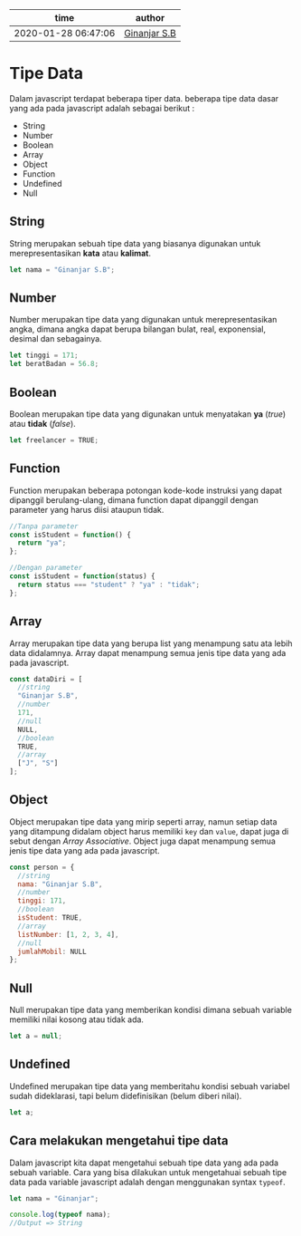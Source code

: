 | time                | author                                    |
| ------------------- | ----------------------------------------- |
| 2020-01-28 06:47:06 | [Ginanjar S.B](https://github.com/egin10) |

# Tipe Data

Dalam javascript terdapat beberapa tiper data. beberapa tipe data dasar yang ada pada javascript adalah sebagai berikut :

- String
- Number
- Boolean
- Array
- Object
- Function
- Undefined
- Null

## String

String merupakan sebuah tipe data yang biasanya digunakan untuk merepresentasikan **kata** atau **kalimat**.

```javascript
let nama = "Ginanjar S.B";
```

## Number

Number merupakan tipe data yang digunakan untuk merepresentasikan angka, dimana angka dapat berupa bilangan bulat, real, exponensial, desimal dan sebagainya.

```javascript
let tinggi = 171;
let beratBadan = 56.8;
```

## Boolean

Boolean merupakan tipe data yang digunakan untuk menyatakan **ya** (_true_) atau **tidak** (_false_).

```javascript
let freelancer = TRUE;
```

## Function

Function merupakan beberapa potongan kode-kode instruksi yang dapat dipanggil berulang-ulang, dimana function dapat dipanggil dengan parameter yang harus diisi ataupun tidak.

```javascript
//Tanpa parameter
const isStudent = function() {
  return "ya";
};

//Dengan parameter
const isStudent = function(status) {
  return status === "student" ? "ya" : "tidak";
};
```

## Array

Array merupakan tipe data yang berupa list yang menampung satu ata lebih data didalamnya. Array dapat menampung semua jenis tipe data yang ada pada javascript.

```javascript
const dataDiri = [
  //string
  "Ginanjar S.B",
  //number
  171,
  //null
  NULL,
  //boolean
  TRUE,
  //array
  ["J", "S"]
];
```

## Object

Object merupakan tipe data yang mirip seperti array, namun setiap data yang ditampung didalam object harus memiliki `key` dan `value`, dapat juga di sebut dengan _Array Associative_. Object juga dapat menampung semua jenis tipe data yang ada pada javascript.

```javascript
const person = {
  //string
  nama: "Ginanjar S.B",
  //number
  tinggi: 171,
  //boolean
  isStudent: TRUE,
  //array
  listNumber: [1, 2, 3, 4],
  //null
  jumlahMobil: NULL
};
```

## Null

Null merupakan tipe data yang memberikan kondisi dimana sebuah variable memiliki nilai kosong atau tidak ada.

```javascript
let a = null;
```

## Undefined

Undefined merupakan tipe data yang memberitahu kondisi sebuah variabel sudah dideklarasi, tapi belum didefinisikan (belum diberi nilai).

```javascript
let a;
```

## Cara melakukan mengetahui tipe data

Dalam javascript kita dapat mengetahui sebuah tipe data yang ada pada sebuah variable. Cara yang bisa dilakukan untuk mengetahuai sebuah tipe data pada variable javascript adalah dengan menggunakan syntax `typeof`.

```javascript
let nama = "Ginanjar";

console.log(typeof nama);
//Output => String
```
